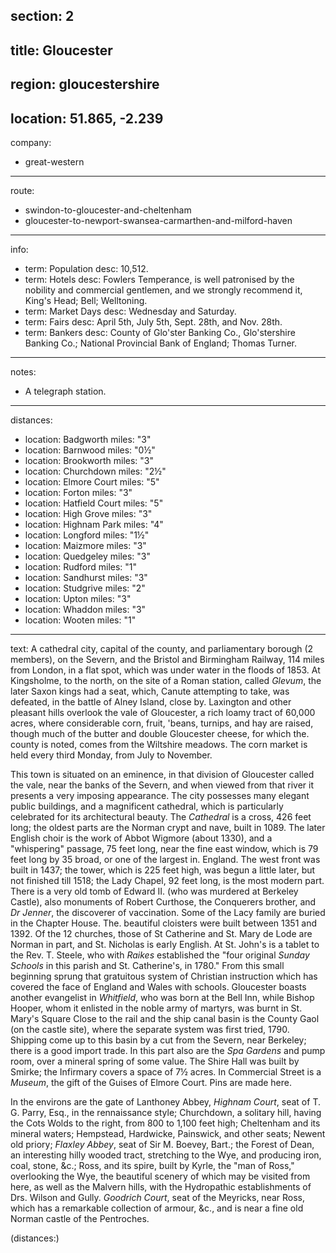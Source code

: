 section: 2
----
title: Gloucester
----
region: gloucestershire
----
location: 51.865, -2.239
----
company:
- great-western
----
route:
- swindon-to-gloucester-and-cheltenham
- gloucester-to-newport-swansea-carmarthen-and-milford-haven
----
info:
- term: Population
  desc: 10,512.
- term: Hotels
  desc: Fowlers Temperance, is well patronised by the nobility and commercial gentlemen, and we strongly recommend it, King's Head; Bell; Welltoning.
- term: Market Days
  desc: Wednesday and Saturday.
- term: Fairs
  desc: April 5th, July 5th, Sept. 28th, and Nov. 28th.
- term: Bankers
  desc: County of Glo'ster Banking Co., Glo'stershire Banking Co.; National Provincial Bank of England; Thomas Turner.
----
notes:
- A telegraph station.
----
distances:
- location: Badgworth
  miles: "3"
- location: Barnwood
  miles: "0½"
- location: Brookworth
  miles: "3"
- location: Churchdown
  miles: "2½"
- location: Elmore Court
  miles: "5"
- location: Forton
  miles: "3"
- location: Hatfield Court
  miles: "5"
- location: High Grove
  miles: "3"
- location: Highnam Park
  miles: "4"
- location: Longford
  miles: "1½"
- location: Maizmore
  miles: "3"
- location: Quedgeley
  miles: "3"
- location: Rudford
  miles: "1"
- location: Sandhurst
  miles: "3"
- location: Studgrive
  miles: "2"
- location: Upton
  miles: "3"
- location: Whaddon
  miles: "3"
- location: Wooten
  miles: "1"
----
text: A cathedral city, capital of the county, and parliamentary borough (2 members), on the Severn, and the Bristol and Birmingham Railway, 114 miles from London, in a flat spot, which was under water in the floods of 1853. At Kingsholme, to the north, on the site of a Roman station, called *Glevum*, the later Saxon kings had a seat, which, Canute attempting to take, was defeated, in the battle of Alney Island, close by. Laxington and other pleasant hills overlook the vale of Gloucester, a rich loamy tract of 60,000 acres, where considerable corn, fruit, 'beans, turnips, and hay are raised, though much of the butter and double Gloucester cheese, for which the. county is noted, comes from the Wiltshire meadows. The corn market is held every third Monday, from July to November.

This town is situated on an eminence, in that division of Gloucester called the vale, near the banks of the Severn, and when viewed from that river it presents a very imposing appearance. The city possesses many elegant public buildings, and a magnificent cathedral, which is particularly celebrated for its architectural beauty. The *Cathedral* is a cross, 426 feet long; the oldest parts are the Norman crypt and nave, built in 1089. The later English choir is the work of Abbot Wigmore (about 1330), and a "whispering" passage, 75 feet long, near the fine east window, which is 79 feet long by 35 broad, or one of the largest in. England. The west front was built in 1437; the tower, which is 225 feet high, was begun a little later, but not finished till 1518; the Lady Chapel, 92 feet long, is the most modern part. There is a very old tomb of Edward II. (who was murdered at Berkeley Castle), also monuments of Robert Curthose, the Conquerers brother, and *Dr Jenner*, the discoverer of vaccination. Some of the Lacy family are buried in the Chapter House. The. beautiful cloisters were built between 1351 and 1392. Of the 12 churches, those of St Catherine and St. Mary de Lode are Norman in part, and St. Nicholas is early English. At St. John's is a tablet to the Rev. T. Steele, who with *Raikes* established the "four original *Sunday Schools* in this parish and St. Catherine's, in 1780." From this small beginning sprung that gratuitous system of Christian instruction which has covered the face of England and Wales with schools. Gloucester boasts another evangelist in *Whitfield*, who was born at the Bell Inn, while Bishop Hooper, whom it enlisted in the noble army of martyrs, was burnt in St. Mary's Square Close to the rail and the ship canal basin is the County Gaol (on the castle site), where the separate system was first tried, 1790. Shipping come up to this basin by a cut from the Severn, near Berkeley; there is a good import trade. In this part also are the *Spa Gardens* and pump room, over a mineral spring of some value. The Shire Hall was built by Smirke; the Infirmary covers a space of 7½ acres. In Commercial Street is a *Museum*, the gift of the Guises of Elmore Court. Pins are made here.

In the environs are the gate of Lanthoney Abbey, *Highnam Court*, seat of T. G. Parry, Esq., in the rennaissance style; Churchdown, a solitary hill, having the Cots Wolds to the right, from 800 to 1,100 feet high; Cheltenham and its mineral waters; Hempstead, Hardwicke, Painswick, and other seats; Newent old priory; *Flaxley Abbey*, seat of Sir M. Boevey, Bart.; the Forest of Dean, an interesting hilly wooded tract, stretching to the Wye, and producing iron, coal, stone, &c.; Ross, and its spire, built by Kyrle, the "man of Ross," overlooking the Wye, the beautiful scenery of which may be visited from here, as well as the Malvern hills, with the Hydropathic establishments of Drs. Wilson and Gully. *Goodrich Court*, seat of the Meyricks, near Ross, which has a remarkable collection of armour, &c., and is near a fine old Norman castle of the Pentroches.

(distances:)
